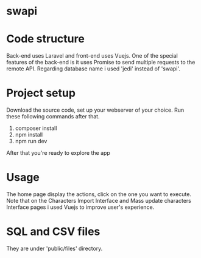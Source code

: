 # swapi

# Code structure
  Back-end uses Laravel and front-end uses Vuejs. One of the special features of the back-end is it uses Promise to send multiple requests to the remote API.
  Regarding database name i used 'jedi' instead of 'swapi'.
  
# Project  setup
Download the source code, set up your webserver of your choice. Run these following commands after that.
1. composer install
2. npm install
3. npm run dev

After that you're ready to explore the app

# Usage

The home page display the actions, click on the one you want to execute. Note that on the Characters Import Interface and Mass update characters Interface pages i used Vuejs to improve user's experience.

# SQL and CSV files

They are under 'public/files' directory.



